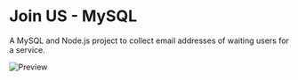 # Join US - MySQL
A MySQL and Node.js project to collect email addresses of waiting users for a service.

![Preview](https://ibb.co/H4X5YdW)
